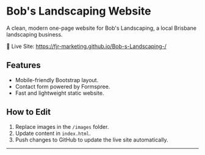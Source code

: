 # Bob's Landscaping Website

A clean, modern one-page website for Bob's Landscaping, a local Brisbane landscaping business.

🌿 Live Site: https://fjr-marketing.github.io/Bob-s-Landscaping-/

## Features
- Mobile-friendly Bootstrap layout.
- Contact form powered by Formspree.
- Fast and lightweight static website.

## How to Edit
1. Replace images in the `/images` folder.
2. Update content in `index.html`.
3. Push changes to GitHub to update the live site automatically.

---
